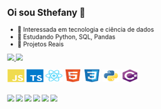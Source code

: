 ## Oi sou Sthefany 👋

- 🔭 Interessada em tecnologia e ciência de dados
- 🌱 Estudando Python, SQL, Pandas
- 👯 Projetos Reais


<div>
<a href="https://beacons.ai/stheefanydutra">
<img height="180em" src="https://github-readme-stats.vercel.app/api?username=stheefanydutra&theme=gruvbox&show_icons=true&hide_border=true&count_private=true">
<img height="180em" src="https://github-readme-stats.vercel.app/api/top-langs/?username=stheefanydutra&theme=gruvbox&show_icons=true&hide_border=true&layout=compact"/>
</a>
</div>
<div style="display: inline_block"><br>
<img align="center" alt="teste-Js" height="30" width="40" src="https://raw.githubusercontent.com/devicons/devicon/master/icons/javascript/javascript-plain.svg">
<img align="center" alt="teste-Ts" height="30" width="40" src="https://raw.githubusercontent.com/devicons/devicon/master/icons/typescript/typescript-plain.svg">
<img align="center" alt="teste-React" height="30" width="40" src="https://raw.githubusercontent.com/devicons/devicon/master/icons/react/react-original.svg">
<img align="center" alt="teste-HTML" height="30" width="40" src="https://raw.githubusercontent.com/devicons/devicon/master/icons/html5/html5-original.svg">
<img align="center" alt="teste-CSS" height="30" width="40" src="https://raw.githubusercontent.com/devicons/devicon/master/icons/css3/css3-original.svg">
<img align="center" alt="teste-Python" height="30" width="40" src="https://raw.githubusercontent.com/devicons/devicon/master/icons/python/python-original.svg">
<img align="center" alt="teste-Csharp" height="30" width="40" src="https://raw.githubusercontent.com/devicons/devicon/master/icons/csharp/csharp-original.svg">
</div>

##
<div>
<a href="https://www.youtube.com/channel/UC_-uuuZbYBAAt9CV1Nzvc-Q" target="_blank"><img src="https://img.shields.io/badge/YouTube-FF0000?style=for-the-badge&logo=youtube&logoColor=white" target="_blank"></a>
<a href="https://instagram.com/user" target="_blank"><img src="https://img.shields.io/badge/-Instagram-%23E4405F?style=for-the-badge&logo=instagram&logoColor=white" target="_blank"></a>
<a href="https://www.twitch.tv/user" target="_blank"><img src="https://img.shields.io/badge/Twitch-9146FF?style=for-the-badge&logo=twitch&logoColor=white" target="_blank"></a>
<a href="https://discord.gg/G9GPg5SA75" target="_blank"><img src="https://img.shields.io/badge/Discord-7289DA?style=for-the-badge&logo=discord&logoColor=white" target="_blank"></a>
<a href="mailto:contato@user.tech"><img src="https://img.shields.io/badge/-Gmail-%23333333?style=for-the-badge&logo=gmail&logoColor=white" target="_blank"></a>
<a href="https://www.linkedin.com/in/stheefanydutra" target="_blank"><img src="https://img.shields.io/badge/-LinkedIn-%230077B5?style=for-the-badge&logo=linkedin&logoColor=white" target="_blank"></a>
</div>
